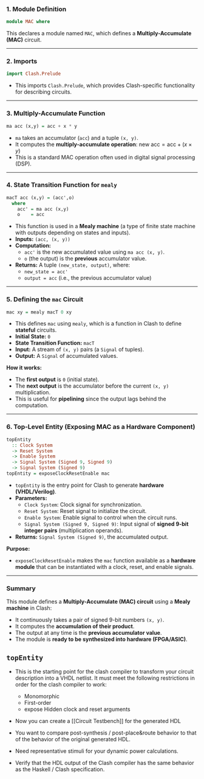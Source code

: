 ### 1. **Module Definition**

```haskell
module MAC where
```

This declares a module named `MAC`, which defines a **Multiply-Accumulate (MAC)** circuit.

---
### 2. **Imports**

```haskell
import Clash.Prelude
```

- This imports `Clash.Prelude`, which provides Clash-specific functionality for describing circuits.

---

### 3. **Multiply-Accumulate Function**

```haskell
ma acc (x,y) = acc + x * y
```

- `ma` takes an accumulator (`acc`) and a tuple `(x, y)`.
- It computes the **multiply-accumulate operation**: $\text{new acc} = \text{acc} + (x \times y)$
- This is a standard MAC operation often used in digital signal processing (DSP).

---

### 4. **State Transition Function for `mealy`**

```haskell
macT acc (x,y) = (acc',o)
  where
    acc' = ma acc (x,y)
    o    = acc
```

- This function is used in a **Mealy machine** (a type of finite state machine with outputs depending on states and inputs).
- **Inputs:** `(acc, (x, y))`
- **Computation:**
    - `acc'` is the new accumulated value using `ma acc (x, y)`.
    - `o` (the output) is the **previous** accumulator value.
- **Returns:** A tuple `(new_state, output)`, where:
    - `new_state = acc'`
    - `output = acc` (i.e., the previous accumulator value)

---

### 5. **Defining the `mac` Circuit**

```haskell
mac xy = mealy macT 0 xy
```

- This defines `mac` using `mealy`, which is a function in Clash to define **stateful** circuits.
- **Initial State:** `0`
- **State Transition Function:** `macT`
- **Input:** A stream of `(x, y)` pairs (a `Signal` of tuples).
- **Output:** A `Signal` of accumulated values.

**How it works:**
- The **first output** is `0` (initial state).
- The **next output** is the accumulator before the current `(x, y)` multiplication.
- This is useful for **pipelining** since the output lags behind the computation.

---

### 6. **Top-Level Entity (Exposing MAC as a Hardware Component)**

```haskell
topEntity
  :: Clock System
  -> Reset System
  -> Enable System
  -> Signal System (Signed 9, Signed 9)
  -> Signal System (Signed 9)
topEntity = exposeClockResetEnable mac
```

- `topEntity` is the entry point for Clash to generate **hardware (VHDL/Verilog)**.
- **Parameters:**
    - `Clock System`: Clock signal for synchronization.
    - `Reset System`: Reset signal to initialize the circuit.
    - `Enable System`: Enable signal to control when the circuit runs.
    - `Signal System (Signed 9, Signed 9)`: Input signal of **signed 9-bit integer pairs** (multiplication operands).
- **Returns:** `Signal System (Signed 9)`, the accumulated output.

**Purpose:**

- `exposeClockResetEnable` makes the `mac` function available as a **hardware module** that can be instantiated with a clock, reset, and enable signals.

---

### **Summary**

This module defines a **Multiply-Accumulate (MAC) circuit** using a **Mealy machine** in Clash:

- It continuously takes a pair of signed 9-bit numbers `(x, y)`.
- It computes the **accumulation of their product**.
- The output at any time is the **previous accumulator value**.
- The module is **ready to be synthesized into hardware (FPGA/ASIC)**.


## `topEntity`
- This is the starting point for the clash compiler to transform your circuit description into a VHDL netlist. It must meet the following restrictions in order for the clash compiler to work:
	- Monomorphic
	- First-order
	- expose Hidden clock and reset arguments

- Now you can create a [[Circuit Testbench]] for the generated HDL
- You want to compare post-synthesis / post-place&route behavior to that of the behavior of the original generated HDL.
- Need representative stimuli for your dynamic power calculations.
- Verify that the HDL output of the Clash compiler has the same behavior as the Haskell / Clash specification.